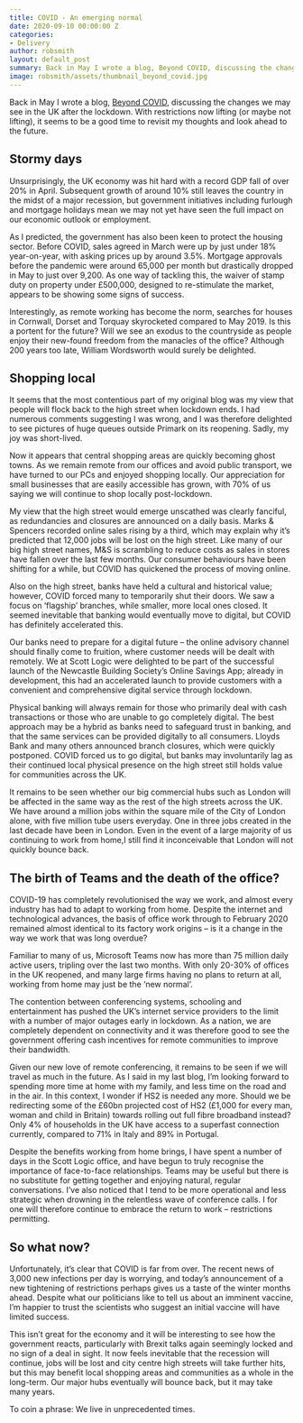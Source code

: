 ```yaml
---
title: COVID - An emerging normal
date: 2020-09-10 00:00:00 Z
categories:
- Delivery
author: robsmith
layout: default_post
summary: Back in May I wrote a blog, Beyond COVID, discussing the changes we may see in the UK after the lockdown. With restrictions now lifting (or maybe not lifting), it seems to be a good time to revisit my thoughts and look ahead to the future.
image: robsmith/assets/thumbnail_beyond_covid.jpg
---
```


Back in May I wrote a blog, [Beyond COVID](https://blog.scottlogic.com/2020/05/15/beyond-covid.html), discussing the changes we may see in the UK after the lockdown. With restrictions now lifting (or maybe not lifting), it seems to be a good time to revisit my thoughts and look ahead to the future.

## Stormy days

Unsurprisingly, the UK economy was hit hard with a record GDP fall of over 20% in April.  Subsequent growth of around 10% still leaves the country in the midst of a major recession, but government initiatives including furlough and mortgage holidays mean we may not yet have seen the full impact on our economic outlook or employment.

As I predicted, the government has also been keen to protect the housing sector.  Before COVID, sales agreed in March were up by just under 18% year-on-year, with asking prices up by around 3.5%. Mortgage approvals before the pandemic were around 65,000 per month but drastically dropped in May to just over 9,200. As one way of tackling this, the waiver of stamp duty on property under £500,000, designed to re-stimulate the market, appears to be showing some signs of success. 

Interestingly, as remote working has become the norm, searches for houses in Cornwall, Dorset and Torquay skyrocketed compared to May 2019. Is this a portent for the future?  Will we see an exodus to the countryside as people enjoy their new-found freedom from the manacles of the office?  Although 200 years too late, William Wordsworth would surely be delighted.

## Shopping local

It seems that the most contentious part of my original blog was my view that people will flock back to the high street when lockdown ends.  I had numerous comments suggesting I was wrong, and I was therefore delighted to see pictures of huge queues outside Primark on its reopening.  Sadly, my joy was short-lived.

Now it appears that central shopping areas are quickly becoming ghost towns. As we remain remote from our offices and avoid public transport, we have turned to our PCs and enjoyed shopping locally. Our appreciation for small businesses that are easily accessible has grown, with 70% of us saying we will continue to shop locally post-lockdown.

My view that the high street would emerge unscathed was clearly fanciful, as redundancies and closures are announced on a daily basis. Marks & Spencers recorded online sales rising by a third, which may explain why it’s predicted that 12,000 jobs will be lost on the high street. Like many of our big high street names, M&S is scrambling to reduce costs as sales in stores have fallen over the last few months. Our consumer behaviours have been shifting for a while, but COVID has quickened the process of moving online. 

Also on the high street, banks have held a cultural and historical value; however, COVID forced many to temporarily shut their doors. We saw a focus on ‘flagship’ branches, while smaller, more local ones closed. It seemed inevitable that banking would eventually move to digital, but COVID has definitely accelerated this. 

Our banks need to prepare for a digital future – the online advisory channel should finally come to fruition, where customer needs will be dealt with remotely.  We at Scott Logic were delighted to be part of the successful launch of the Newcastle Building Society’s Online Savings App; already in development, this had an accelerated launch to provide customers with a convenient and comprehensive digital service through lockdown.

Physical banking will always remain for those who primarily deal with cash transactions or those who are unable to go completely digital. The best approach may be a hybrid as banks need to safeguard trust in banking, and that the same services can be provided digitally to all consumers. Lloyds Bank and many others announced branch closures, which were quickly postponed. COVID forced us to go digital, but banks may involuntarily lag as their continued local physical presence on the high street still holds value for communities across the UK.

It remains to be seen whether our big commercial hubs such as London will be affected in the same way as the rest of the high streets across the UK. We have around a million jobs within the square mile of the City of London alone, with five million tube users everyday. One in three jobs created in the last decade have been in London.  Even in the event of a large majority of us continuing to work from home,I still find it inconceivable that London will not quickly bounce back. 

## The birth of Teams and the death of the office?

COVID-19 has completely revolutionised the way we work, and almost every industry has had to adapt to working from home. Despite the internet and technological advances, the basis of office work through to February 2020 remained almost identical to its factory work origins – is it a change in the way we work that was long overdue? 

Familiar to many of us, Microsoft Teams now has more than 75 million daily active users, tripling over the last two months. With only 20-30% of offices in the UK reopened, and many large firms having no plans to return at all, working from home may just be the ‘new normal’.  

The contention between conferencing systems, schooling and entertainment has pushed the UK’s internet service providers to the limit with a number of major outages early in lockdown.  As a nation, we are completely dependent on connectivity and it was therefore good to see the government offering cash incentives for remote communities to improve their bandwidth.

Given our new love of remote conferencing, it remains to be seen if we will travel as much in the future.  As I said in my last blog, I’m looking forward to spending more time at home with my family, and less time on the road and in the air.  In this context, I wonder if HS2 is needed any more. Should we be redirecting some of the £60bn projected cost of HS2 (£1,000 for every man, woman and child in Britain) towards rolling out full fibre broadband instead? Only 4% of households in the UK have access to a superfast connection currently, compared to 71% in Italy and 89% in Portugal. 

Despite the benefits working from home brings, I have spent a number of days in the Scott Logic office, and have begun to truly recognise the importance of face-to-face relationships.  Teams may be useful but there is no substitute for getting together and enjoying natural, regular conversations. I’ve also noticed that I tend to be more operational and less strategic when drowning in the relentless wave of conference calls.  I for one will therefore continue to embrace the return to work – restrictions permitting.

## So what now?

Unfortunately, it’s clear that COVID is far from over.  The recent news of 3,000 new infections per day is worrying, and today’s announcement of a new tightening of restrictions perhaps gives us a taste of the winter months ahead.  Despite what our politicians like to tell us about an imminent vaccine, I’m happier to trust the scientists who suggest an initial vaccine will have limited success.

This isn’t great for the economy and it will be interesting to see how the government reacts, particularly with Brexit talks again seemingly locked and no sign of a deal in sight.  It now feels inevitable that the recession will continue, jobs will be lost and city centre high streets will take further hits, but this may benefit local shopping areas and communities as a whole in the long-term.  Our major hubs eventually will bounce back, but it may take many years.

To coin a phrase: We live in unprecedented times.



